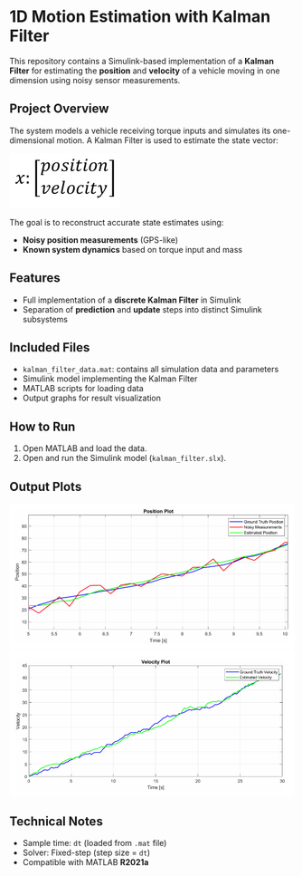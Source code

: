 # 1D Motion Estimation with Kalman Filter

This repository contains a Simulink-based implementation of a **Kalman Filter** for estimating the **position** and **velocity** of a vehicle moving in one dimension using noisy sensor measurements.

## Project Overview

The system models a vehicle receiving torque inputs and simulates its one-dimensional motion. A Kalman Filter is used to estimate the state vector:

![State Vector](images/state_vector.png)

The goal is to reconstruct accurate state estimates using:

* **Noisy position measurements** (GPS-like)
* **Known system dynamics** based on torque input and mass


## Features

* Full implementation of a **discrete Kalman Filter** in Simulink
* Separation of **prediction** and **update** steps into distinct Simulink subsystems


## Included Files

* `kalman_filter_data.mat`: contains all simulation data and parameters
* Simulink model implementing the Kalman Filter
* MATLAB scripts for loading data
* Output graphs for result visualization


## How to Run

1. Open MATLAB and load the data.
2. Open and run the Simulink model (`kalman_filter.slx`).


## Output Plots

![Position Plot](images/position_plot.png)
![Velocity Plot](images/velocity_plot.png)

## Technical Notes

* Sample time: `dt` (loaded from `.mat` file)
* Solver: Fixed-step (step size = `dt`)
* Compatible with MATLAB **R2021a** 

